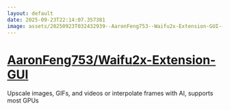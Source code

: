 ```yaml
---
layout: default
date: 2025-09-23T22:14:07.357381
image: assets/20250923T032432939--AaronFeng753--Waifu2x-Extension-GUI--20250923T033149806--cropped.png
---
```


# [AaronFeng753/Waifu2x-Extension-GUI](https://github.com/AaronFeng753/Waifu2x-Extension-GUI)

Upscale images, GIFs, and videos or interpolate frames with AI, supports most GPUs
